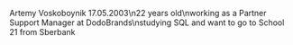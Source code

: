 Artemy Voskoboynik
17.05.2003\n22 years old\nworking as a Partner Support Manager at DodoBrands\nstudying SQL and want to go to School 21 from Sberbank
